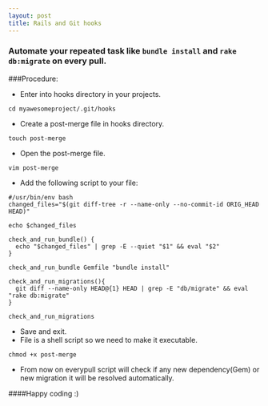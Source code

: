 ```yaml
---
layout: post
title: Rails and Git hooks
---
```


### Automate your repeated task like `bundle install` and `rake db:migrate` on every pull.

###Procedure:

* Enter into hooks directory in your projects.

```
cd myawesomeproject/.git/hooks
```

* Create a post-merge file in hooks directory.

```
touch post-merge
```

* Open the post-merge file.

```
vim post-merge
```

* Add the following script to your file:

```
#/usr/bin/env bash
changed_files="$(git diff-tree -r --name-only --no-commit-id ORIG_HEAD HEAD)"

echo $changed_files

check_and_run_bundle() {
  echo "$changed_files" | grep -E --quiet "$1" && eval "$2"
}

check_and_run_bundle Gemfile "bundle install"

check_and_run_migrations(){
  git diff --name-only HEAD@{1} HEAD | grep -E "db/migrate" && eval "rake db:migrate"
}

check_and_run_migrations
```

* Save and exit.
* File is a shell script so we need to make it executable.

```
chmod +x post-merge
```

* From now on everypull script will check if any new dependency(Gem) or new migration it will be resolved automatically.


####Happy coding :)

